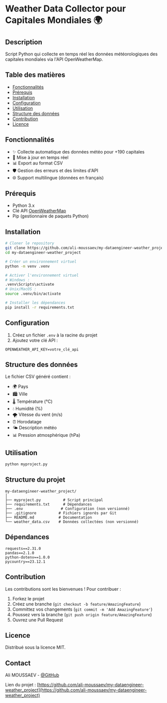 # Weather Data Collector pour Capitales Mondiales 🌍

## Description
Script Python qui collecte en temps réel les données météorologiques des capitales mondiales via l'API OpenWeatherMap.

## Table des matières
- [Fonctionnalités](#fonctionnalités)
- [Prérequis](#prérequis)
- [Installation](#installation)
- [Configuration](#configuration)
- [Utilisation](#utilisation)
- [Structure des données](#structure-des-données)
- [Contribution](#contribution)
- [Licence](#licence)

## Fonctionnalités
- ✨ Collecte automatique des données météo pour +190 capitales
- 🔄 Mise à jour en temps réel
- 📊 Export au format CSV
- 🛡️ Gestion des erreurs et des limites d'API
- 🌐 Support multilingue (données en français)

## Prérequis
- Python 3.x
- Clé API [OpenWeatherMap](https://openweathermap.org/)
- Pip (gestionnaire de paquets Python)

## Installation
```bash
# Cloner le repository
git clone https://github.com/ali-moussaev/my-dataengineer-weather_project.git
cd my-dataengineer-weather_project

# Créer un environnement virtuel
python -m venv .venv

# Activer l'environnement virtuel
# Windows :
.venv\Scripts\activate
# Unix/MacOS :
source .venv/bin/activate

# Installer les dépendances
pip install -r requirements.txt
```

## Configuration
1. Créez un fichier `.env` à la racine du projet
2. Ajoutez votre clé API :
```
OPENWEATHER_API_KEY=votre_clé_api
```

## Structure des données
Le fichier CSV généré contient :
- 🌍 Pays
- 🏙️ Ville
- 🌡️ Température (°C)
- 💧 Humidité (%)
- 🌪️ Vitesse du vent (m/s)
- ⏰ Horodatage
- 🌤️ Description météo
- 📊 Pression atmosphérique (hPa)

## Utilisation
```bash
python myproject.py
```

## Structure du projet
```
my-dataengineer-weather_project/
│
├── myproject.py          # Script principal
├── requirements.txt      # Dépendances
├── .env                 # Configuration (non versionné)
├── .gitignore          # Fichiers ignorés par Git
├── README.md           # Documentation
└── weather_data.csv    # Données collectées (non versionné)
```

## Dépendances
```
requests==2.31.0
pandas==2.1.0
python-dotenv==1.0.0
pycountry==23.12.1
```

## Contribution
Les contributions sont les bienvenues ! Pour contribuer :
1. Forkez le projet
2. Créez une branche (`git checkout -b feature/AmazingFeature`)
3. Committez vos changements (`git commit -m 'Add AmazingFeature'`)
4. Poussez vers la branche (`git push origin feature/AmazingFeature`)
5. Ouvrez une Pull Request

## Licence
Distribué sous la licence MIT.

## Contact
Ali MOUSSAEV - [@GitHub](https://github.com/ali-moussaev)

Lien du projet : [https://github.com/ali-moussaev/my-dataengineer-weather_project](https://github.com/ali-moussaev/my-dataengineer-weather_project)